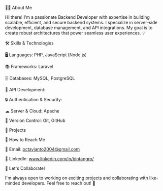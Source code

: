 
👨‍💻 About Me

Hi there! I'm a passionate Backend Developer with expertise in building scalable, efficient, and secure backend systems. I specialize in server-side development, database management, and API integrations. My goal is to create robust architectures that power seamless user experiences. 💡

🛠 Skills & Technologies

🖥 Languages: PHP, JavaScript (Node.js)

📚 Frameworks: Laravel

🗄 Databases: MySQL, PostgreSQL

🔗 API Development: 

🔒 Authentication & Security: 

☁ Server & Cloud: Apache

📝 Version Control: Git, GitHub

🚀 Projects

📩 How to Reach Me

📧 Email: octavianto2004@gmail.com

🔗 LinkedIn: www.linkedin.com/in/bintangro/

🤝 Let's Collaborate!

I'm always open to working on exciting projects and collaborating with like-minded developers. Feel free to reach out! 🚀
